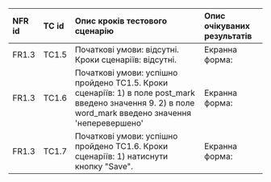 |NFR id | TC id | Опис кроків тестового сценарію | Опис очікуваних результатів |
|:-|:-|:-|:-|
|FR1.3 | TC1.5 | Початкові умови: відсутні. Кроки сценаріїв: відсутні. | Екранна форма: |
|FR1.3 | TC1.6 | Початкові умови: успішно пройдено TC1.5. Кроки сценаріїв: 1) в поле post_mark введено значення 9. 2) в поле word_mark введено значення 'неперевершено'  | Екранна форма: |
|FR1.3 | TC1.7 | Початкові умови: успішно пройдено TC1.6. Кроки сценаріїв: 1) натиснути кнопку "Save". | Екранна форма: |
